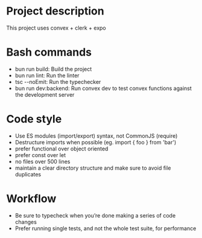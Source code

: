 # Project description
This project uses convex + clerk + expo

# Bash commands
- bun run build: Build the project
- bun run lint: Run the linter
- tsc --noEmit: Run the typechecker
- bun run dev:backend: Run convex dev to test convex functions against the development server

# Code style
- Use ES modules (import/export) syntax, not CommonJS (require)
- Destructure imports when possible (eg. import { foo } from 'bar')
- prefer functional over object oriented
- prefer const over let
- no files over 500 lines
- maintain a clear directory structure and make sure to avoid file duplicates

# Workflow
- Be sure to typecheck when you’re done making a series of code changes
- Prefer running single tests, and not the whole test suite, for performance